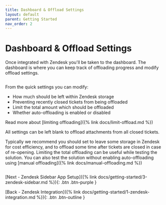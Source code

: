 ```yaml
---
title: Dashboard & Offload Settings
layout: default
parent: Getting Started
nav_order: 2
---
```


# Dashboard & Offload Settings

Once integrated with Zendesk you'll be taken to the dashboard. The dashboard is where you can keep track of offloading progress and modify offload settings.

<picture>
  <source type="image/webp" srcset="{{ site.baseurl }}/assets/images/docs/getting-started/offload-settings/dashboard-plain.webp">
  <img alt="" src="{{ site.baseurl }}/assets/images/docs/getting-started/offload-settings/dashboard-plain.png">
</picture>

From the quick settings you can modify:

- How much should be left within Zendesk storage
- Preventing recently closed tickets from being offloaded
- Limit the total amount which should be offloaded
- Whether auto-offloading is enabled or disabled

Read more about [limiting offloading]({% link docs/limit-offload.md %})

All settings can be left blank to offload attachments from all closed tickets. 

Typically we recommend you should set to leave some storage in Zendesk for cost efficiency, and to offload some time after tickets are closed in case of re-opening. Limiting the total offloading can be useful while testing the solution. You can also test the solution without enabling auto-offloading using [manual offloading]({% link docs/manual-offloading.md %})

<picture>
  <source type="image/webp" srcset="{{ site.baseurl }}/assets/images/docs/getting-started/offload-settings/dashboard-filled.webp">
  <img alt="" src="{{ site.baseurl }}/assets/images/docs/getting-started/offload-settings/dashboard-filled.png">
</picture>


[Next - Zendesk Sidebar App Setup]({% link docs/getting-started/3-zendesk-sidebar.md %}){: .btn .btn-purple }

[Back - Zendesk Integration]({% link docs/getting-started/1-zendesk-integration.md %}){: .btn .btn-outline }